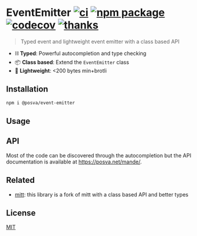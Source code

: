 # EventEmitter [![ci](https://github.com/posva/event-emitter/actions/workflows/ci.yml/badge.svg)](https://github.com/posva/event-emitter/actions/workflows/ci.yml) [![npm package](https://badgen.net/npm/v/@posva/event-emitter)](https://www.npmjs.com/package/@posva/event-emitter) [![codecov](https://codecov.io/github/posva/event-emitter/graph/badge.svg?token=37fOzdCXYi)](https://codecov.io/github/posva/event-emitter) [![thanks](https://badgen.net/badge/thanks/♥/pink)](https://esm.dev/open-source)

> Typed event and lightweight event emitter with a class based API

- ⛓️ **Typed**: Powerful autocompletion and type checking
- 📦 **Class based**: Extend the `EventEmitter` class
- 💨 **Lightweight**: <200 bytes min+brotli

## Installation

```sh
npm i @posva/event-emitter
```

## Usage

## API

Most of the code can be discovered through the autocompletion but the API documentation is available at https://posva.net/mande/.

## Related

- [mitt](https://github.com/developit/mitt): this library is a fork of mitt with a class based API and better types

## License

[MIT](http://opensource.org/licenses/MIT)
